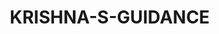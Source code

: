 # KRISHNA-S-GUIDANCE
<!DOCTYPE html>
<html lang="en">
<head>
    <meta charset="UTF-8">
    <meta name="viewport" content="width=device-width, initial-scale=1.0">
    <title>Bhagavad Gita Wisdom Cards</title>
    <style>
        * {
            margin: 0;
            padding: 0;
            box-sizing: border-box;
        }

        body {
            font-family: 'Arial', sans-serif;
            background: linear-gradient(135deg, #667eea 0%, #764ba2 100%);
            min-height: 100vh;
            padding: 20px;
        }

        .container {
            max-width: 1200px;
            margin: 0 auto;
        }

        .header {
            text-align: center;
            color: white;
            margin-bottom: 40px;
        }

        .header h1 {
            font-size: 2.5rem;
            margin-bottom: 10px;
            text-shadow: 2px 2px 4px rgba(0,0,0,0.3);
        }

        .header p {
            font-size: 1.2rem;
            opacity: 0.9;
        }

        .emotions-grid {
            display: grid;
            grid-template-columns: repeat(auto-fit, minmax(300px, 1fr));
            gap: 25px;
            margin-bottom: 40px;
        }

        .emotion-card {
            background: white;
            border-radius: 20px;
            padding: 25px;
            box-shadow: 0 10px 30px rgba(0,0,0,0.2);
            cursor: pointer;
            transform: translateY(0);
            transition: all 0.3s ease;
            border-left: 8px solid;
            position: relative;
            overflow: hidden;
        }

        .emotion-card:hover {
            transform: translateY(-10px);
            box-shadow: 0 20px 40px rgba(0,0,0,0.3);
        }

        .emotion-card::before {
            content: '';
            position: absolute;
            top: 0;
            left: 0;
            right: 0;
            height: 4px;
            background: inherit;
        }

        .sad { border-left-color: #4CAF50; background: linear-gradient(135deg, #4CAF50 0%, #45a049 100%); }
        .jealous { border-left-color: #FFC107; background: linear-gradient(135deg, #FFC107 0%, #ffb300 100%); }
        .angry { border-left-color: #F44336; background: linear-gradient(135deg, #F44336 0%, #d32f2f 100%); }
        .fearful { border-left-color: #9C27B0; background: linear-gradient(135deg, #9C27B0 0%, #7b1fa2 100%); }
        .confused { border-left-color: #FF9800; background: linear-gradient(135deg, #FF9800 0%, #f57c00 100%); }
        .anxious { border-left-color: #E91E63; background: linear-gradient(135deg, #E91E63 0%, #c2185b 100%); }
        .peaceful { border-left-color: #2196F3; background: linear-gradient(135deg, #2196F3 0%, #1976d2 100%); }
        .motivated { border-left-color: #FF5722; background: linear-gradient(135deg, #FF5722 0%, #d84315 100%); }

        .emotion-card h3 {
            font-size: 1.5rem;
            margin-bottom: 10px;
            color: white;
            text-shadow: 1px 1px 2px rgba(0,0,0,0.3);
        }

        .emotion-card p {
            color: rgba(255,255,255,0.9);
            margin-bottom: 15px;
        }

        .shloka-count {
            background: rgba(255,255,255,0.2);
            padding: 5px 12px;
            border-radius: 20px;
            color: white;
            font-size: 0.9rem;
            display: inline-block;
        }

        .modal {
            display: none;
            position: fixed;
            top: 0;
            left: 0;
            width: 100%;
            height: 100%;
            background: rgba(0,0,0,0.8);
            z-index: 1000;
            animation: fadeIn 0.3s ease;
        }

        .modal-content {
            position: relative;
            background: white;
            margin: 5% auto;
            padding: 0;
            width: 90%;
            max-width: 800px;
            border-radius: 20px;
            max-height: 80vh;
            overflow-y: auto;
            animation: slideIn 0.3s ease;
        }

        .modal-header {
            padding: 25px;
            border-radius: 20px 20px 0 0;
            color: white;
            position: relative;
        }

        .close {
            position: absolute;
            right: 20px;
            top: 20px;
            color: white;
            font-size: 30px;
            cursor: pointer;
            width: 40px;
            height: 40px;
            border-radius: 50%;
            background: rgba(255,255,255,0.2);
            display: flex;
            align-items: center;
            justify-content: center;
            transition: background 0.3s ease;
        }

        .close:hover {
            background: rgba(255,255,255,0.3);
        }

        .modal-body {
            padding: 30px;
        }

        .shloka-card {
            background: #f8f9fa;
            border-radius: 15px;
            padding: 25px;
            margin-bottom: 20px;
            border-left: 5px solid;
            transition: transform 0.3s ease, box-shadow 0.3s ease;
        }

        .shloka-card:hover {
            transform: translateY(-2px);
            box-shadow: 0 5px 15px rgba(0,0,0,0.1);
        }

        .shloka-sanskrit {
            font-size: 1.2rem;
            color: #333;
            font-weight: bold;
            margin-bottom: 15px;
            line-height: 1.6;
            font-family: serif;
        }

        .shloka-translation {
            color: #666;
            font-size: 1rem;
            line-height: 1.6;
            margin-bottom: 10px;
        }

        .shloka-reference {
            font-size: 0.9rem;
            color: #888;
            font-style: italic;
        }

        @keyframes fadeIn {
            from { opacity: 0; }
            to { opacity: 1; }
        }

        @keyframes slideIn {
            from { transform: translateY(-50px); opacity: 0; }
            to { transform: translateY(0); opacity: 1; }
        }

        @media (max-width: 768px) {
            .header h1 { font-size: 2rem; }
            .emotions-grid { grid-template-columns: 1fr; }
            .modal-content { margin: 10% auto; width: 95%; }
        }

        .floating-om {
            position: fixed;
            color: rgba(255,255,255,0.1);
            font-size: 100px;
            z-index: -1;
            animation: float 6s ease-in-out infinite;
        }

        @keyframes float {
            0%, 100% { transform: translateY(0px); }
            50% { transform: translateY(-20px); }
        }
    </style>
</head>
<body>
    <div class="floating-om" style="top: 10%; left: 5%;">ॐ</div>
    <div class="floating-om" style="top: 60%; right: 5%; animation-delay: -2s;">ॐ</div>
    <div class="floating-om" style="top: 80%; left: 20%; animation-delay: -4s;">ॐ</div>

    <div class="container">
        <div class="header">
            <h1>🕉️ Bhagavad Gita Wisdom Cards</h1>
            <p>Find guidance through timeless wisdom - Choose the emotion that resonates with your heart</p>
        </div>

        <div class="emotions-grid">
            <div class="emotion-card sad" onclick="openModal('sad')">
                <h3>😢 Feeling Sad</h3>
                <p>When sorrow weighs heavy on your heart, find solace in Krishna's eternal wisdom</p>
                <span class="shloka-count">5 Shlokas</span>
            </div>

            <div class="emotion-card jealous" onclick="openModal('jealous')">
                <h3>😤 Feeling Jealous</h3>
                <p>Transform envy into understanding through divine teachings on contentment</p>
                <span class="shloka-count">4 Shlokas</span>
            </div>

            <div class="emotion-card angry" onclick="openModal('angry')">
                <h3>😠 Feeling Angry</h3>
                <p>Channel your anger into righteous action and inner peace</p>
                <span class="shloka-count">6 Shlokas</span>
            </div>

            <div class="emotion-card fearful" onclick="openModal('fearful')">
                <h3>😰 Feeling Fearful</h3>
                <p>Conquer fear through faith and understanding of the eternal self</p>
                <span class="shloka-count">5 Shlokas</span>
            </div>

            <div class="emotion-card confused" onclick="openModal('confused')">
                <h3>🤔 Feeling Confused</h3>
                <p>Clear the clouds of doubt with the light of divine knowledge</p>
                <span class="shloka-count">7 Shlokas</span>
            </div>

            <div class="emotion-card anxious" onclick="openModal('anxious')">
                <h3>😟 Feeling Anxious</h3>
                <p>Find calm in the storm through surrender and trust in the divine plan</p>
                <span class="shloka-count">4 Shlokas</span>
            </div>

            <div class="emotion-card peaceful" onclick="openModal('peaceful')">
                <h3>🕊️ Seeking Peace</h3>
                <p>Deepen your tranquility through contemplation of the eternal truths</p>
                <span class="shloka-count">6 Shlokas</span>
            </div>

            <div class="emotion-card motivated" onclick="openModal('motivated')">
                <h3>🔥 Seeking Motivation</h3>
                <p>Ignite your inner fire with teachings on righteous duty and action</p>
                <span class="shloka-count">5 Shlokas</span>
            </div>
        </div>
    </div>

    <!-- Modal -->
    <div id="modal" class="modal" onclick="closeModal(event)">
        <div class="modal-content" onclick="event.stopPropagation()">
            <div id="modal-header" class="modal-header">
                <span class="close" onclick="closeModal()">&times;</span>
                <h2 id="modal-title"></h2>
                <p id="modal-subtitle"></p>
            </div>
            <div class="modal-body">
                <div id="shlokas-container"></div>
            </div>
        </div>
    </div>

    <script>
        const emotionData = {
            sad: {
                title: "😢 Guidance for Sadness",
                subtitle: "Let these verses comfort your grieving heart",
                color: "linear-gradient(135deg, #4CAF50 0%, #45a049 100%)",
                shlokas: [
                    {
                        sanskrit: "गतासूनगतासूंश्च नानुशोचन्ति पण्डिताः।",
                        translation: "The wise grieve neither for the living nor the dead. Just as a person puts on new garments, giving up old ones, the soul similarly accepts new material bodies, giving up the old and useless ones.",
                        reference: "Bhagavad Gita 2.11"
                    },
                    {
                        sanskrit: "वासांसि जीर्णानि यथा विहाय नवानि गृह्णाति नरोऽपराणि।",
                        translation: "As a person sheds worn-out garments and takes other new ones, so does the soul cast off worn-out bodies and take others that are new.",
                        reference: "Bhagavad Gita 2.22"
                    },
                    {
                        sanskrit: "न जायते म्रियते वा कदाचिन्नायं भूत्वा भविता वा न भूयः।",
                        translation: "For the soul there is never birth nor death. It is not slain when the body is slain. The soul is unborn, eternal, permanent, and primeval.",
                        reference: "Bhagavad Gita 2.20"
                    },
                    {
                        sanskrit: "अशोच्यानन्वशोचस्त्वं प्रज्ञावादांश्च भाषसे।",
                        translation: "While speaking learned words, you are mourning for what is not worthy of grief. Those who are wise lament neither for the living nor the dead.",
                        reference: "Bhagavad Gita 2.11"
                    },
                    {
                        sanskrit: "मात्रास्पर्शास्तु कौन्तेय शीतोष्णसुखदुःखदाः।",
                        translation: "O son of Kunti, the contact between the senses and the sense objects gives rise to fleeting perceptions of happiness and distress. These are non-permanent, and one must learn to tolerate them without being disturbed.",
                        reference: "Bhagavad Gita 2.14"
                    }
                ]
            },
            jealous: {
                title: "😤 Overcoming Jealousy",
                subtitle: "Transform envy into contentment and understanding",
                color: "linear-gradient(135deg, #FFC107 0%, #ffb300 100%)",
                shlokas: [
                    {
                        sanskrit: "सन्तुष्टः सततं योगी यतात्मा दृढनिश्चयः।",
                        translation: "Always satisfied, self-controlled, and of firm determination, with mind and intelligence fixed on Me, such a devotee of Mine is very dear to Me.",
                        reference: "Bhagavad Gita 12.14"
                    },
                    {
                        sanskrit: "यस्त्वात्मरतिरेव स्यादात्मतृप्तश्च मानवः।",
                        translation: "One who is satisfied in the self, who is self-content, and who finds pleasure within the self alone, for him there is nothing more to be accomplished.",
                        reference: "Bhagavad Gita 3.17"
                    },
                    {
                        sanskrit: "अद्वेष्टा सर्वभूतानां मैत्रः करुण एव च।",
                        translation: "One who is not envious but is a kind friend to all living entities, who does not think himself a proprietor and is free from false ego, who is equal in both happiness and distress, who is tolerant, always satisfied, self-controlled, and engaged in devotional service with determination, his mind and intelligence fixed on Me—such a devotee of Mine is very dear to Me.",
                        reference: "Bhagavad Gita 12.13"
                    },
                    {
                        sanskrit: "तुल्यनिन्दास्तुतिर्मौनी सन्तुष्टो येन केनचित्।",
                        translation: "A person who is equal in honor and dishonor, who is silent, satisfied with anything, without concern for residence, steady in mind, and engaged in devotional service, is very dear to Me.",
                        reference: "Bhagavad Gita 12.19"
                    }
                ]
            },
            angry: {
                title: "😠 Conquering Anger",
                subtitle: "Channel your energy into righteous action and peace",
                color: "linear-gradient(135deg, #F44336 0%, #d32f2f 100%)",
                shlokas: [
                    {
                        sanskrit: "क्रोधाद्भवति सम्मोहः सम्मोहात्स्मृतिविभ्रमः।",
                        translation: "From anger, delusion arises, and from delusion bewilderment of memory. When memory is bewildered, intelligence is lost, and when intelligence is lost, one falls down again into the material pool.",
                        reference: "Bhagavad Gita 2.63"
                    },
                    {
                        sanskrit: "धीरस्तत्र न मुह्यति। समदुःखसुखः स्वस्थः समलोष्टाश्मकाञ्चनः।",
                        translation: "The wise are not deluded by these. One who is undisturbed by happiness and distress and is steady in both, is certainly eligible for liberation.",
                        reference: "Bhagavad Gita 14.24"
                    },
                    {
                        sanskrit: "तितिक्षवः कारुणिकाः सुहृदः सर्वदेहिनाम्।",
                        translation: "The devotees of the Lord are so forbearing that they do not retaliate even when harassed by envious persons. They are merciful even to their enemies, and they are always kind to everyone.",
                        reference: "Bhagavad Gita 12.13-14"
                    },
                    {
                        sanskrit: "अमानित्वमदम्भित्वमहिंसा क्षान्तिरार्जवम्।",
                        translation: "Humility, pridelessness, non-violence, tolerance, simplicity, approaching a bona fide spiritual master, cleanliness, steadiness, self-control.",
                        reference: "Bhagavad Gita 13.8"
                    },
                    {
                        sanskrit: "अभयं सत्त्वसंशुद्धिर्ज्ञानयोगव्यवस्थितिः।",
                        translation: "Fearlessness, purification of one's existence, cultivation of spiritual knowledge, charity, self-control, performance of sacrifice, study of the Vedas, austerity, simplicity.",
                        reference: "Bhagavad Gita 16.1"
                    },
                    {
                        sanskrit: "क्षमा धृतिर्दमः शौचमद्रोहो नातिमानिता।",
                        translation: "Forgiveness, fortitude, cleanliness, envy-less-ness, and freedom from pride—these qualities belong to those endowed with divine nature, O son of Bharata.",
                        reference: "Bhagavad Gita 16.3"
                    }
                ]
            },
            fearful: {
                title: "😰 Overcoming Fear",
                subtitle: "Find courage through faith and divine protection",
                color: "linear-gradient(135deg, #9C27B0 0%, #7b1fa2 100%)",
                shlokas: [
                    {
                        sanskrit: "अभयं सत्त्वसंशुद्धिर्ज्ञानयोगव्यवस्थितिः।",
                        translation: "Fearlessness, purification of one's existence, cultivation of spiritual knowledge, charity, self-control, performance of sacrifice, study of the Vedas, austerity, simplicity—these are the godly qualities of men endowed with divine nature.",
                        reference: "Bhagavad Gita 16.1"
                    },
                    {
                        sanskrit: "न हि कल्याणकृत्कश्चिद्दुर्गतिं तात गच्छति।",
                        translation: "No one who does good work will ever come to a bad end, either here or in the world to come. My dear friend, a person who strives sincerely in spiritual life is never overcome by evil.",
                        reference: "Bhagavad Gita 6.40"
                    },
                    {
                        sanskrit: "यदा यदा हि धर्मस्य ग्लानिर्भवति भारत।",
                        translation: "Whenever and wherever there is a decline in dharma, O descendant of Bharata, and a predominant rise in adharma—at that time I descend Myself.",
                        reference: "Bhagavad Gita 4.7"
                    },
                    {
                        sanskrit: "सर्वधर्मान्परित्यज्य मामेकं शरणं व्रज।",
                        translation: "Abandon all varieties of religion and just surrender unto Me. I shall deliver you from all sinful reactions. Do not fear.",
                        reference: "Bhagavad Gita 18.66"
                    },
                    {
                        sanskrit: "न मे भक्तः प्रणश्यति।",
                        translation: "My devotee will never perish. I promise you this because you are very dear to Me.",
                        reference: "Bhagavad Gita 9.31"
                    }
                ]
            },
            confused: {
                title: "🤔 Clearing Confusion",
                subtitle: "Illuminate your path with divine wisdom and clarity",
                color: "linear-gradient(135deg, #FF9800 0%, #f57c00 100%)",
                shlokas: [
                    {
                        sanskrit: "यदा ते मोहकलिलं बुद्धिर्व्यतितरिष्यति।",
                        translation: "When your intelligence has passed out of the dense forest of delusion, you shall become indifferent to all that has been heard and all that is to be heard.",
                        reference: "Bhagavad Gita 2.52"
                    },
                    {
                        sanskrit: "तत्त्ववित्तु महाबाहो गुणकर्मविभागयोः।",
                        translation: "One who is in knowledge of the Absolute Truth, O mighty-armed, does not engage himself in the senses and sense gratification, knowing well the differences between work in devotion and work for fruitive results.",
                        reference: "Bhagavad Gita 3.28"
                    },
                    {
                        sanskrit: "उद्धरेदात्मनात्मानं नात्मानमवसादयेत्।",
                        translation: "One must deliver himself with the help of his mind, and not degrade himself. The mind is the friend of the conditioned soul, and his enemy as well.",
                        reference: "Bhagavad Gita 6.5"
                    },
                    {
                        sanskrit: "श्रेयान्स्वधर्मो विगुणः परधर्मात्स्वनुष्ठितात्।",
                        translation: "Better is one's own dharma, though imperfectly performed, than the dharma of another well performed. Better is death in the discharge of one's own dharma; the dharma of another is fraught with danger.",
                        reference: "Bhagavad Gita 3.35"
                    },
                    {
                        sanskrit: "कर्मण्येवाधिकारस्ते मा फलेषु कदाचन।",
                        translation: "You have a right to perform your prescribed duty, but not to the fruits of action. Never consider yourself the cause of the results of your activities, and never be attached to not doing your duty.",
                        reference: "Bhagavad Gita 2.47"
                    },
                    {
                        sanskrit: "बुद्धियुक्तो जहातीह उभे सुकृतदुष्कृते।",
                        translation: "A man engaged in devotional service rids himself of both good and bad actions even in this life. Therefore strive for yoga, which is the art of all work.",
                        reference: "Bhagavad Gita 2.50"
                    },
                    {
                        sanskrit: "ज्ञानं तेऽहं सविज्ञानमिदं वक्ष्याम्यशेषतः।",
                        translation: "I shall now declare unto you fully this knowledge, both phenomenal and transcendental. This being known, nothing further shall remain for you to know.",
                        reference: "Bhagavad Gita 7.2"
                    }
                ]
            },
            anxious: {
                title: "😟 Calming Anxiety",
                subtitle: "Find peace through surrender and trust in divine will",
                color: "linear-gradient(135deg, #E91E63 0%, #c2185b 100%)",
                shlokas: [
                    {
                        sanskrit: "योगस्थः कुरु कर्माणि सङ्गं त्यक्त्वा धनञ्जय।",
                        translation: "Therefore, O Arjuna, surrendering all your works unto Me, with full knowledge of Me, without desires for profit, with no claims to proprietorship, and free from lethargy, fight.",
                        reference: "Bhagavad Gita 3.30"
                    },
                    {
                        sanskrit: "मयि सर्वाणि कर्माणि संन्यस्याध्यात्मचेतसा।",
                        translation: "Therefore, O Arjuna, surrendering all your works unto Me, with mind intent on Me, and without desire for gain and free from egoism and lethargy, fight.",
                        reference: "Bhagavad Gita 3.30"
                    },
                    {
                        sanskrit: "तस्माद्सर्वेषु कालेषु मामनुस्मर युध्य च।",
                        translation: "Therefore, always think of Me, become My devotee, worship Me and offer your homage unto Me. Thus you will come to Me without fail. I promise you this because you are My very dear friend.",
                        reference: "Bhagavad Gita 8.7"
                    },
                    {
                        sanskrit: "समः शत्रौ च मित्रे च तथा मानापमानयोः।",
                        translation: "One who is equal to friends and enemies, who is equipoised in honor and dishonor, heat and cold, happiness and distress, fame and infamy, who is always free from contaminating association, always silent and satisfied with anything, who doesn't care for any residence, who is fixed in knowledge and who is engaged in devotional service—such a person is very dear to Me.",
                        reference: "Bhagavad Gita 12.18-19"
                    }
                ]
            },
            peaceful: {
                title: "🕊️ Deepening Peace",
                subtitle: "Cultivate inner tranquility through spiritual wisdom",
                color: "linear-gradient(135deg, #2196F3 0%, #1976d2 100%)",
                shlokas: [
                    {
                        sanskrit: "लभन्ते ब्रह्मनिर्वाणमृषयः क्षीणकल्मषाः।",
                        translation: "Those who are beyond the dualities that arise from doubts, whose minds are engaged within, who are always busy working for the welfare of all living beings, and who are free from all sins achieve liberation in the Supreme.",
                        reference: "Bhagavad Gita 5.25"
                    },
                    {
                        sanskrit: "शान्तिमाप्नोति न कामकामी।",
                        translation: "One who is not disturbed by the incessant flow of desires—that enter like rivers into the ocean, which is ever being filled but is always still—can alone achieve peace, and not the person who strives to satisfy such desires.",
                        reference: "Bhagavad Gita 2.70"
                    },
                    {
                        sanskrit: "युक्ताहारविहारस्य युक्तचेष्टस्य कर्मसु।",
                        translation: "He who is regulated in his habits of eating, sleeping, recreation and work can mitigate all material pains by practicing the yoga system.",
                        reference: "Bhagavad Gita 6.17"
                    },
                    {
                        sanskrit: "प्रशान्तमनसं ह्येनं योगिनं सुखमुत्तमम्।",
                        translation: "The yogi whose mind is fixed on Me verily attains the highest perfection of transcendental happiness. He is beyond the mode of passion, he realizes his qualitative identity with the Supreme, and thus he is freed from all reactions to past deeds.",
                        reference: "Bhagavad Gita 6.27"
                    },
                    {
                        sanskrit: "यस्त्वात्मरतिरेव स्यादात्मतृप्तश्च मानवः।",
                        translation: "But for one who takes pleasure in the self, whose human life is one of self-realization, and who is satisfied in the self only, there is no duty.",
                        reference: "Bhagavad Gita 3.17"
                    },
                    {
                        sanskrit: "ब्रह्मण्याधाय कर्माणि सङ्गं त्यक्त्वा करोति यः।",
                        translation: "One who performs his duty without attachment, surrendering the results unto the Supreme Lord, is unaffected by sinful action, as the lotus leaf is untouched by water.",
                        reference: "Bhagavad Gita 5.10"
                    }
                ]
            },
            motivated: {
                title: "🔥 Finding Motivation",
                subtitle: "Ignite your inner fire through righteous duty and purpose",
                color: "linear-gradient(135deg, #FF5722 0%, #d84315 100%)",
                shlokas: [
                    {
                        sanskrit: "उत्तिष्ठत जाग्रत प्राप्य वरान्निबोधत।",
                        translation: "Arise, awake, and stop not until the goal is reached. The path is like the sharp edge of a razor; it is difficult to cross and hard to tread.",
                        reference: "Inspired by Katha Upanishad (referenced in Gita teachings)"
                    },
                    {
                        sanskrit: "श्रेयान्स्वधर्मो विगुणः परधर्मात्स्वनुष्ठितात्।",
                        translation: "Better is one's own dharma, though imperfectly performed, than the dharma of another well performed. It is better to die in one's own dharma; the dharma of another is fraught with danger.",
                        reference: "Bhagavad Gita 3.35"
                    },
                    {
                        sanskrit: "कर्मण्येवाधिकारस्ते मा फलेषु कदाचन।",
                        translation: "You have a right to perform your prescribed duty, but not to the fruits of action. Never consider yourself the cause of the results of your activities, and never be attached to not doing your duty.",
                        reference: "Bhagavad Gita 2.47"
                    },
                    {
                        sanskrit: "यत्करोषि यदश्नासि यज्जुहोषि ददासि यत्।",
                        translation: "Whatever you do, whatever you eat, whatever you offer or give away, and whatever austerities you practice—do that, O son of Kunti, as an offering to God.",
                        reference: "Bhagavad Gita 9.27"
                    },
                    {
                        sanskrit: "योगः कर्मसु कौशलम्।",
                        translation: "Yoga is skill in action. Be steadfast in yoga, O Arjuna. Abandon attachment, be even-minded in success and failure, for evenness of mind is called yoga.",
                        reference: "Bhagavad Gita 2.50"
                    }
                ]
            }
        };

        function openModal(emotion) {
            const modal = document.getElementById('modal');
            const header = document.getElementById('modal-header');
            const title = document.getElementById('modal-title');
            const subtitle = document.getElementById('modal-subtitle');
            const container = document.getElementById('shlokas-container');
            
            const data = emotionData[emotion];
            
            // Set header content and color
            header.style.background = data.color;
            title.textContent = data.title;
            subtitle.textContent = data.subtitle;
            
            // Clear and populate shlokas
            container.innerHTML = '';
            data.shlokas.forEach((shloka, index) => {
                const shlokaCard = document.createElement('div');
                shlokaCard.className = 'shloka-card';
                shlokaCard.style.borderLeftColor = getColorFromGradient(data.color);
                
                shlokaCard.innerHTML = `
                    <div class="shloka-sanskrit">${shloka.sanskrit}</div>
                    <div class="shloka-translation">${shloka.translation}</div>
                    <div class="shloka-reference">${shloka.reference}</div>
                `;
                
                container.appendChild(shlokaCard);
            });
            
            modal.style.display = 'block';
            document.body.style.overflow = 'hidden';
        }

        function closeModal(event) {
            if (!event || event.target.id === 'modal' || event.target.className === 'close') {
                document.getElementById('modal').style.display = 'none';
                document.body.style.overflow = 'auto';
            }
        }

        function getColorFromGradient(gradient) {
            // Extract first color from gradient for border
            const match = gradient.match(/#[0-9A-Fa-f]{6}/);
            return match ? match[0] : '#333';
        }

        // Add some interactive sparkle effect on card hover
        document.addEventListener('DOMContentLoaded', function() {
            const cards = document.querySelectorAll('.emotion-card');
            
            cards.forEach(card => {
                card.addEventListener('mouseenter', function() {
                    this.style.transform = 'translateY(-10px) scale(1.02)';
                });
                
                card.addEventListener('mouseleave', function() {
                    this.style.transform = 'translateY(0) scale(1)';
                });
            });
        });

        // Close modal with Escape key
        document.addEventListener('keydown', function(event) {
            if (event.key === 'Escape') {
                closeModal(event);
            }
        });

        // Add floating animation to Om symbols
        function animateOmSymbols() {
            const oms = document.querySelectorAll('.floating-om');
            oms.forEach((om, index) => {
                om.style.animationDelay = `${index * -2}s`;
            });
        }

        animateOmSymbols();
    </script>
</body>
</html>
